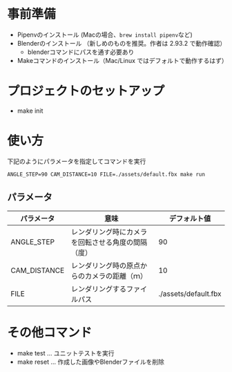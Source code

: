 # 事前準備
- Pipenvのインストール (Macの場合、`brew install pipenv`など)
- Blenderのインストール （新しめのものを推奨。作者は 2.93.2 で動作確認）
    - blenderコマンドにパスを通す必要あり
- Makeコマンドのインストール（Mac/Linux ではデフォルトで動作するはず）

# プロジェクトのセットアップ
- make init

# 使い方

下記のようにパラメータを指定してコマンドを実行

`ANGLE_STEP=90 CAM_DISTANCE=10 FILE=./assets/default.fbx make run`

## パラメータ

| パラメータ   | 意味                                               | デフォルト値         | 
| ------------ | -------------------------------------------------- | -------------------- | 
| ANGLE_STEP   | レンダリング時にカメラを回転させる角度の間隔（度） | 90                   | 
| CAM_DISTANCE | レンダリング時の原点からのカメラの距離（ｍ）       | 10                   | 
| FILE         | レンダリングするファイルパス                       | ./assets/default.fbx | 


# その他コマンド
- make test ... ユニットテストを実行
- make reset ... 作成した画像やBlenderファイルを削除
